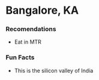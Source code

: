 # Bangalore, KA

### Recomendations
- Eat in MTR

### Fun Facts
- This is the silicon valley of India
